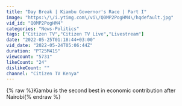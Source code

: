```yaml
---
title: "Day Break | Kiambu Governor's Race | Part I"
image: "https:\/\/i.ytimg.com\/vi\/Q0MP2PogHM4\/hqdefault.jpg"
vid_id: "Q0MP2PogHM4"
categories: "News-Politics"
tags: ["Citizen TV","Citizen TV Live","Livestream"]
date: "2022-05-25T01:18:44+03:00"
vid_date: "2022-05-24T05:06:44Z"
duration: "PT25M41S"
viewcount: "5731"
likeCount: "24"
dislikeCount: ""
channel: "Citizen TV Kenya"
---
```

{% raw %}Kiambu is the second best  in economic contribution after Nairobi{% endraw %}
